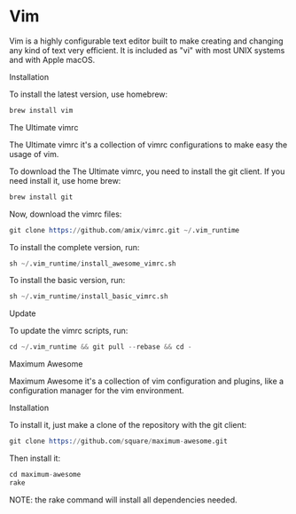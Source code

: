# Vim

Vim is a highly configurable text editor built to make creating and changing any kind of text very efficient. It is included as "vi" with most UNIX systems and with Apple macOS.

Installation

To install the latest version, use homebrew:

```s
brew install vim
```

The Ultimate vimrc

The Ultimate vimrc it's a collection of vimrc configurations to make easy the usage of vim.

To download the The Ultimate vimrc, you need to install the git client. If you need install it, use home brew:
```s
brew install git
```
Now, download the vimrc files:

```s
git clone https://github.com/amix/vimrc.git ~/.vim_runtime
```
To install the complete version, run:

```s
sh ~/.vim_runtime/install_awesome_vimrc.sh
```
To install the basic version, run:

```s
sh ~/.vim_runtime/install_basic_vimrc.sh
```
Update

To update the vimrc scripts, run:

```s
cd ~/.vim_runtime && git pull --rebase && cd -
```
Maximum Awesome

Maximum Awesome it's a collection of vim configuration and plugins, like a configuration manager for the vim environment.

Installation

To install it, just make a clone of the repository with the git client:

```s
git clone https://github.com/square/maximum-awesome.git
```
Then install it:

```s
cd maximum-awesome
rake
```
NOTE: the rake command will install all dependencies needed.